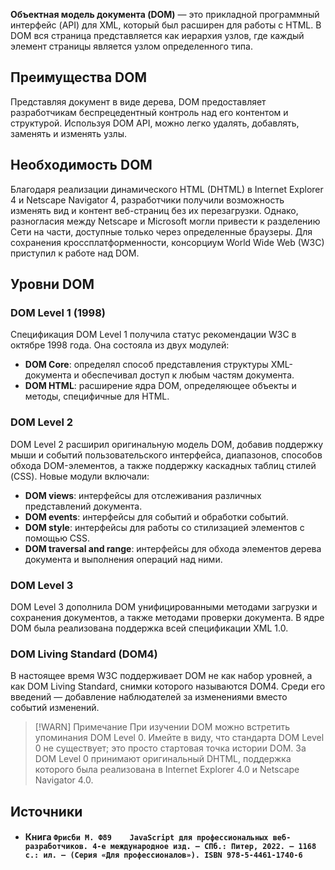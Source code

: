 **Объектная модель документа (DOM)** — это прикладной программный интерфейс (API) для XML, который был расширен для работы с HTML. В DOM вся страница представляется как иерархия узлов, где каждый элемент страницы является узлом определенного типа.

## Преимущества DOM

Представляя документ в виде дерева, DOM предоставляет разработчикам беспрецедентный контроль над его контентом и структурой. Используя DOM API, можно легко удалять, добавлять, заменять и изменять узлы.

## Необходимость DOM

Благодаря реализации динамического HTML (DHTML) в Internet Explorer 4 и Netscape Navigator 4, разработчики получили возможность изменять вид и контент веб-страниц без их перезагрузки. Однако, разногласия между Netscape и Microsoft могли привести к разделению Сети на части, доступные только через определенные браузеры. Для сохранения кроссплатформенности, консорциум World Wide Web (W3C) приступил к работе над DOM.

## Уровни DOM

### DOM Level 1 (1998)

Спецификация DOM Level 1 получила статус рекомендации W3C в октябре 1998 года. Она состояла из двух модулей:
- **DOM Core**: определял способ представления структуры XML-документа и обеспечивал доступ к любым частям документа.
- **DOM HTML**: расширение ядра DOM, определяющее объекты и методы, специфичные для HTML.

### DOM Level 2

DOM Level 2 расширил оригинальную модель DOM, добавив поддержку мыши и событий пользовательского интерфейса, диапазонов, способов обхода DOM-элементов, а также поддержку каскадных таблиц стилей (CSS). Новые модули включали:
- **DOM views**: интерфейсы для отслеживания различных представлений документа.
- **DOM events**: интерфейсы для событий и обработки событий.
- **DOM style**: интерфейсы для работы со стилизацией элементов с помощью CSS.
- **DOM traversal and range**: интерфейсы для обхода элементов дерева документа и выполнения операций над ними.

### DOM Level 3

DOM Level 3 дополнила DOM унифицированными методами загрузки и сохранения документов, а также методами проверки документа. В ядре DOM была реализована поддержка всей спецификации XML 1.0.

### DOM Living Standard (DOM4)

В настоящее время W3C поддерживает DOM не как набор уровней, а как DOM Living Standard, снимки которого называются DOM4. Среди его введений — добавление наблюдателей за изменениями вместо событий изменений.

> [!WARN] Примечание
> При изучении DOM можно встретить упоминания DOM Level 0. Имейте в виду, что стандарта DOM Level 0 не существует; это просто стартовая точка истории DOM. За DOM Level 0 принимают оригинальный DHTML, поддержка которого была реализована в Internet Explorer 4.0 и Netscape Navigator 4.0.

## Источники
- #### Книга  `Фрисби М. Ф89	JavaScript для профессиональных веб-разработчиков. 4-е международное изд. — СПб.: Питер, 2022. — 1168 с.: ил. — (Серия «Для профессионалов»). ISBN 978-5-4461-1740-6`